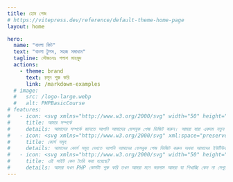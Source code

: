 ```yaml
---
title: হোম পেজ
# https://vitepress.dev/reference/default-theme-home-page
layout: home

hero:
  name: "বাংলা কিট"
  text: "বাংলা টুলস, সহজ সমাধান"
  tagline: সৌজন‍্যেঃ পলাশ মাহমুদ
  actions:
    - theme: brand
      text: চলুন শুরু করি
      link: /markdown-examples
  # image:
  #   src: /logo-large.webp
  #   alt: PHPBasicCourse
# features:
#   - icon: <svg xmlns="http://www.w3.org/2000/svg" width="50" height="50" class="icon" viewBox="0 0 1024 1024"><path fill="#FCE3C3" d="M813.09 238.24H200.855s-35.86 11.324-35.86 79.27 35.86 81.157 35.86 81.157H813.09s-30.833-13.212-30.833-80.214 30.833-80.213 30.833-80.213z"/><path fill="#300604" d="M836.11 411.167H198.626l-2.092-.771c-1.798-.662-44.039-17.096-44.039-92.887 0-76.229 42.775-90.614 44.597-91.189l1.837-.58H836.11v25H203.434c-5.723 2.987-25.938 17.064-25.938 66.77 0 49.62 20.176 65.117 26.251 68.657H836.11v25z"/><path fill="#ED8F27" d="M256.75 275.988h231.233v18.873H256.75zm133.584 34.945h344.649v23.043H390.334zM262.52 349.398h150.736v23.043H262.52z"/><path fill="#FCE3C3" d="M907.017 433.246H294.782s-35.86 11.324-35.86 79.27 35.86 81.157 35.86 81.157h612.235s-30.833-13.212-30.833-80.214 30.833-80.213 30.833-80.213z"/><path fill="#300604" d="M930.037 606.173H292.553l-2.092-.771c-1.798-.662-44.039-17.096-44.039-92.887 0-76.229 42.775-90.614 44.597-91.189l1.837-.58h637.182v25H297.36c-5.723 2.987-25.938 17.064-25.938 66.77 0 49.62 20.176 65.117 26.251 68.657h632.364v25z"/><path fill="#ED8F27" d="M354.857 541.566h431.325v23.043H354.857z"/><path fill="#FCE3C3" d="M792.055 627.604H179.82s-35.86 11.324-35.86 79.27 35.86 81.157 35.86 81.157h612.235s-30.833-13.212-30.833-80.214 30.833-80.213 30.833-80.213z"/><path fill="#300604" d="M815.075 800.531H177.59l-2.092-.771c-1.799-.663-44.038-17.097-44.038-92.887 0-76.229 42.774-90.614 44.595-91.189l1.838-.58h637.183v25H182.397c-5.723 2.987-25.938 17.064-25.938 66.77 0 49.619 20.175 65.117 26.25 68.657h632.365v25z"/><path fill="#FCE3C3" d="m265.709 708.718-50.263 147.29 153.236-57.634z"/><path fill="#B12800" d="m314.22 744.184 54.462 54.19L697.02 470.635l-51.623-47.93z"/><path fill="#ED8F27" d="m268.266 699.017 54.461 54.19 328.339-327.739-51.623-47.93z"/><path fill="#228E9D" d="m645.397 329.934 58.74-57.215 41.085-3.024 52.717 53.485 3.061 42-66.183 67.658z"/><path fill="#300604" d="m362.732 805.746-97.023-97.028a8.645 8.645 0 0 1 0-12.226l422.24-422.237c11.268-11.271 26.55-17.075 42.624-16.073 13.979.871 26.973 7.542 36.878 17.445l29.748 29.746c21.576 21.574 21.578 56.555.002 78.131L374.957 805.746a8.644 8.644 0 0 1-12.225 0zm-77.039-103.141 83.152 83.158 415.308-415.308c14.343-14.341 14.34-37.686-.003-52.032l-31.123-31.12c-6.948-6.951-16.187-10.778-26.013-10.778s-19.065 3.827-26.016 10.778L285.693 702.605z"/><path fill="#300604" d="m697.02 470.642-96.201-96.201 40.744-40.745 96.201 96.201z"/><path fill="#300604" d="M697.02 483.681 587.766 374.432l53.798-53.793 109.249 109.249-53.793 53.793zm-83.151-109.249 83.152 83.152 27.695-27.695-83.152-83.152-27.695 27.695z"/><path fill="#300604" d="m745.703 381.239-13.049-13.049 18.11-18.107c3.265-3.268 3.265-8.585-.003-11.853l-8.768-8.771 13.049-13.049 8.771 8.771c10.459 10.465 10.459 27.485.003 37.951l-18.113 18.107zM638.998 419.4l13.05 13.048L327.27 757.224l-13.049-13.049z"/><path fill="#300604" d="M199.742 871.713 264 699.379l17.289 6.452-50.139 134.475 134.471-50.14 6.447 17.29z"/><path fill="#300604" d="m215.446 856.008 57.278-25.908-31.37-31.371z"/><path fill="#300604" d="m196.954 874.501 41.489-91.736 50.242 50.241-91.731 41.495zm47.311-59.812-10.328 22.829 22.829-10.327-12.501-12.502z"/></svg>
#     title: আমার সম্পর্কে
#     details: আমাদের সম্পর্কে জানতে আপনি আমাদের ফেসবুক পেজ ভিজিট করুন। আমরা যারা একদম নতুন তাদের সহজ ভাষায় পিএইচপি শিখানোর চেষ্টা করি। এছাড়াও আমাদের ইউটিউব চ্যানেলে পিএইচপি নিয়ে ভিডিও টিউটোরিয়াল পাবেন।
#   - icon: <svg xmlns="http://www.w3.org/2000/svg" xml:space="preserve" width="50" height="50" viewBox="0 0 406.4 406.4"><path d="M366.4 98.4V308c0 5.6-4.8 10.4-10.4 10.4H50.4c-5.6 0-10.4-4.8-10.4-10.4V98.4C40 92.8 44.8 88 50.4 88H356c5.6.8 10.4 4.8 10.4 10.4zM283.2 196c0-3.2-1.6-5.6-4-7.2l-112-56c-2.4-.8-5.6-.8-8 0-2.4 1.6-4 4-4 7.2v112c0 2.4 1.6 5.6 4 7.2 1.6.8 2.4.8 4 .8.8 0 2.4 0 3.2-.8l112-56c3.2-.8 4.8-4 4.8-7.2z" style="fill:#ee5656"/><path d="m252.3 204.7-72 38.3-.3-54.9c0-8 8.8-13.6 16-10.4l56.3 27z" style="fill:#fff8ef"/><path d="M161.2 137.4v117.3l28.8-13.1V188c0-1.4.9-1.7 1-1.7 0 0 .1 0 .1.1l.2.1 55.1 27.1 33.5-16.8-118.7-59.4z" style="fill:#d9cdc1"/><path d="m256.8 196-86.4-43.2v86.4l8.8-4.8 65.6-32.8 12-5.6zm21.6 7.2-112 56c-.8.8-2.4.8-3.2.8-1.6 0-3.2 0-4-.8-2.4-1.6-4-4-4-7.2V140c0-3.2 1.6-5.6 4-7.2 2.4-1.6 5.6-1.6 8 0l112 56c2.4 1.6 4 4 4 7.2s-1.6 6.4-4.8 7.2z" style="fill:#42210b"/><path d="M356 59H50.4C28.3 59 11 76.3 11 98.4V308c0 22.1 17.3 39.4 39.4 39.4H356c22.1 0 39.4-17.3 39.4-39.4V98.4c0-22.1-17.3-39.4-39.4-39.4zm5.4 249c0 2.8-2.6 5.4-5.4 5.4H50.4c-2.8 0-5.4-2.6-5.4-5.4V98.4c0-2.8 2.6-5.4 5.4-5.4H356c2.8 0 5.4 2.6 5.4 5.4V308z" style="fill:#e94545"/><path d="M50.4 64.8C31.2 64.8 16 80 16 99.2v209.6c0 19.2 15.2 34.4 34.4 34.4H356c19.2 0 34.4-15.2 34.4-34.4V98.4c0-19.2-15.2-34.4-34.4-34.4H50.4v.8zM.8 98.4C.8 70.4 23.2 48 51.2 48H356c28 0 50.4 22.4 50.4 50.4V308c0 28-22.4 50.4-50.4 50.4H50.4C23.2 358.4 0 336 0 308V98.4h.8z" style="fill:#42210b"/></svg>
#     title: কোর্স সমূহ
#     details: আমাদের কোর্স সমূহ দেখতে আপনি আমাদের ফেসবুক পেজ ভিজিট করুন অথবা আমাদের ইউটিউব চ্যানেলে ভিজিট করুন।
#   - icon: <svg xmlns="http://www.w3.org/2000/svg" width="50" height="50" aria-hidden="true" class="iconify iconify--twemoji" viewBox="0 0 36 36"><path fill="#8899A6" d="m34.247 6.324-2.742 2.743s-1.829.914-3.657-.915c-1.829-1.828-.915-3.657-.915-3.657l2.743-2.743C30.591.838 29.492 0 28.667 0a7.333 7.333 0 0 0-7.334 7.333c0 .569.072 1.121.194 1.653l-6.199 6.199 5.485 5.485 6.199-6.198a7.39 7.39 0 0 0 1.654.194 7.333 7.333 0 0 0 7.333-7.333c.001-.83-.838-1.923-1.752-1.009zm-19.027 9.04L3.031 27.552a3.832 3.832 0 0 0 0 5.417 3.832 3.832 0 0 0 5.417 0l12.187-12.188-5.415-5.417zM5.763 31.838a1.482 1.482 0 1 1 0-2.964 1.482 1.482 0 0 1 0 2.964z"/><path fill="#F4900C" d="M30.83 33.279c1.166 1.166 3.022 1.221 4.121.121 1.1-1.1 1.045-2.955-.121-4.121L11.565 6.014c-1.167-1.167-3.021-1.221-4.121-.121-1.1 1.1-1.045 2.955.121 4.121L30.83 33.279z"/><path fill="#66757F" d="M21.444.893s-6-3-11 2l-7 7s-1-1-2 0l-1 1s-1 1 0 2l4 4s1 1 2 0l1-1s1-1 0-2l-.078-.078c.77-.743 1.923-1.5 3.078-.922l4-4s-1-3 1-5 3-2 5-2 1-1 1-1z"/></svg>
#     title: এই সাইট কেন তৈরি করা হয়েছে?
#     details: আমরা যখন PHP কোর্সটা শুরু করি তখন আমরা মনে করলাম আমরা যা শিখাচ্ছি কেন না সেগুলো কোথাও নোট করে রাখা যাক। সেই চিন্তা থেকেই আমাদের এই ডকুমেন্টেশনটি তৈরি করা। আমরা যেই কোড গুলো লেখব সেগুলো এই ডকুমেন্টেশনে নোট করে রাখা হবে। যাতে আমরা পরবর্তীতে যখন কোড গুলো দেখব তখন আমরা এই ডকুমেন্টেশন থেকে দেখে নিতে পারি।
---
```


<style>
:root {
  --vp-home-hero-name-color: transparent;
  --vp-home-hero-name-background: -webkit-linear-gradient(120deg, #bd34fe 30%, #41d1ff);

  --vp-home-hero-image-background-image: linear-gradient(-45deg, #bd34fe 50%, #47caff 50%);
  --vp-home-hero-image-filter: blur(44px);
}

@media (min-width: 640px) {
  :root {
    --vp-home-hero-image-filter: blur(56px);
  }
}

@media (min-width: 960px) {
  :root {
    --vp-home-hero-image-filter: blur(68px);
  }
}
</style>
